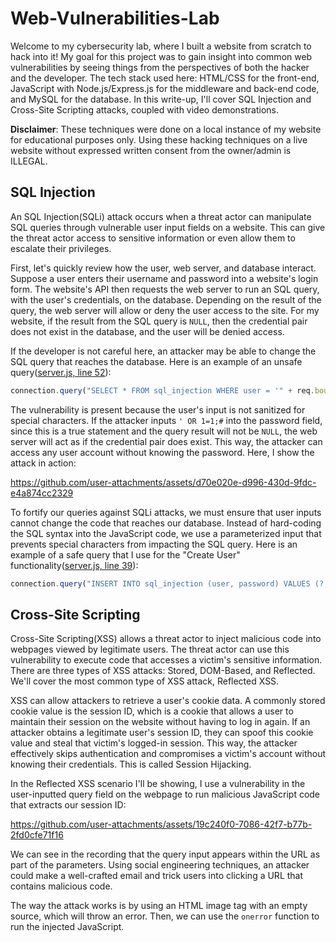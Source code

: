 # Web-Vulnerabilities-Lab
Welcome to my cybersecurity lab, where I built a website from scratch to hack into it! My goal for this project was to gain insight into common web vulnerabilities by seeing things from the perspectives of both the hacker and the developer. The tech stack used here: HTML/CSS for the front-end, JavaScript with Node.js/Express.js for the middleware and back-end code, and MySQL for the database. In this write-up, I'll cover SQL Injection and Cross-Site Scripting attacks, coupled with video demonstrations.  

**Disclaimer**: These techniques were done on a local instance of my website for educational purposes only. Using these hacking techniques on a live website without expressed written consent from the owner/admin is ILLEGAL.

## SQL Injection
An SQL Injection(SQLi) attack occurs when a threat actor can manipulate SQL queries through vulnerable user input fields on a website. This can give the threat actor access to sensitive information or even allow them to escalate their privileges.  

First, let's quickly review how the user, web server, and database interact. Suppose a user enters their username and password into a website's login form. The website's API then requests the web server to run an SQL query, with the user's credentials, on the database. Depending on the result of the query, the web server will allow or deny the user access to the site. For my website, if the result from the SQL query is `NULL`, then the credential pair does not exist in the database, and the user will be denied access.

If the developer is not careful here, an attacker may be able to change the SQL query that reaches the database. Here is an example of an unsafe query([server.js, line 52](https://github.com/kevin-m-v/Web-Vulnerabilities-Lab/blob/main/server.js#L52)):
```js
connection.query("SELECT * FROM sql_injection WHERE user = '" + req.body.login_user + "' AND password = '" + req.body.login_password + "'",
```
The vulnerability is present because the user's input is not sanitized for special characters. If the attacker inputs `' OR 1=1;#` into the password field, since this is a true statement and the query result will not be `NULL`, the web server will act as if the credential pair does exist. This way, the attacker can access any user account without knowing the password. Here, I show the attack in action:  

https://github.com/user-attachments/assets/d70e020e-d996-430d-9fdc-e4a874cc2329

To fortify our queries against SQLi attacks, we must ensure that user inputs cannot change the code that reaches our database. Instead of hard-coding the SQL syntax into the JavaScript code, we use a parameterized input that prevents special characters from impacting the SQL query. Here is an example of a safe query that I use for the "Create User" functionality([server.js, line 39](https://github.com/kevin-m-v/Web-Vulnerabilities-Lab/blob/main/server.js#L39)):
```js
connection.query("INSERT INTO sql_injection (user, password) VALUES (?,?)",
```

## Cross-Site Scripting
Cross-Site Scripting(XSS) allows a threat actor to inject malicious code into webpages viewed by legitimate users. The threat actor can use this vulnerability to execute code that accesses a victim's sensitive information. There are three types of XSS attacks: Stored, DOM-Based, and Reflected. We'll cover the most common type of XSS attack, Reflected XSS.  

XSS can allow attackers to retrieve a user's cookie data. A commonly stored cookie value is the session ID, which is a cookie that allows a user to maintain their session on the website without having to log in again. If an attacker obtains a legitimate user's session ID, they can spoof this cookie value and steal that victim's logged-in session. This way, the attacker effectively skips authentication and compromises a victim's account without knowing their credentials. This is called Session Hijacking.

In the Reflected XSS scenario I'll be showing, I use a vulnerability in the user-inputted query field on the webpage to run malicious JavaScript code that extracts our session ID:

https://github.com/user-attachments/assets/19c240f0-7086-42f7-b77b-2fd0cfe71f16

We can see in the recording that the query input appears within the URL as part of the parameters. Using social engineering techniques, an attacker could make a well-crafted email and trick users into clicking a URL that contains malicious code.  

The way the attack works is by using an HTML image tag with an empty source, which will throw an error. Then, we can use the `onerror` function to run the injected JavaScript.
